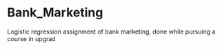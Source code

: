 # Bank_Marketing
Logistic regression assignment of bank marketing, done while pursuing a course in upgrad
